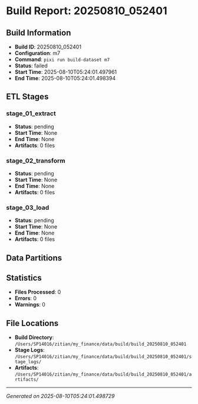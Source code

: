 # Build Report: 20250810_052401

## Build Information

- **Build ID**: 20250810_052401
- **Configuration**: m7
- **Command**: `pixi run build-dataset m7`
- **Status**: failed
- **Start Time**: 2025-08-10T05:24:01.497961
- **End Time**: 2025-08-10T05:24:01.498394

## ETL Stages

### stage_01_extract

- **Status**: pending
- **Start Time**: None
- **End Time**: None
- **Artifacts**: 0 files

### stage_02_transform

- **Status**: pending
- **Start Time**: None
- **End Time**: None
- **Artifacts**: 0 files

### stage_03_load

- **Status**: pending
- **Start Time**: None
- **End Time**: None
- **Artifacts**: 0 files

## Data Partitions


## Statistics

- **Files Processed**: 0
- **Errors**: 0
- **Warnings**: 0

## File Locations

- **Build Directory**: `/Users/SP14016/zitian/my_finance/data/build/build_20250810_052401`
- **Stage Logs**: `/Users/SP14016/zitian/my_finance/data/build/build_20250810_052401/stage_logs/`
- **Artifacts**: `/Users/SP14016/zitian/my_finance/data/build/build_20250810_052401/artifacts/`

---
*Generated on 2025-08-10T05:24:01.498729*
